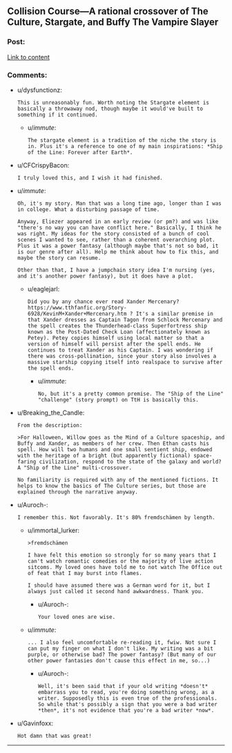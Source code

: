 ## Collision Course—A rational crossover of The Culture, Stargate, and Buffy The Vampire Slayer

### Post:

[Link to content](https://www.fanfiction.net/s/11338629/1/Collision-Course)

### Comments:

- u/dysfunctionz:
  ```
  This is unreasonably fun. Worth noting the Stargate element is basically a throwaway nod, though maybe it would've built to something if it continued.
  ```

  - u/_immute_:
    ```
    The stargate element is a tradition of the niche the story is in. Plus it's a reference to one of my main inspirations: *Ship of the Line: Forever after Earth*.
    ```

- u/CFCrispyBacon:
  ```
  I truly loved this, and I wish it had finished.
  ```

- u/_immute_:
  ```
  Oh, it's my story. Man that was a long time ago, longer than I was in college. What a disturbing passage of time.

  Anyway, Eliezer appeared in an early review (or pm?) and was like "there's no way you can have conflict here." Basically, I think he was right. My ideas for the story consisted of a bunch of cool scenes I wanted to see, rather than a coherent overarching plot. Plus it was a power fantasy (although maybe that's not so bad, it is our genre after all). Help me think about how to fix this, and maybe the story can resume.

  Other than that, I have a jumpchain story idea I'm nursing (yes, and it's another power fantasy), but it does have a plot.
  ```

  - u/eaglejarl:
    ```
    Did you by any chance ever read Xander Mercenary? https://www.tthfanfic.org/Story-6928/KevinM+Xander+Mercenary.htm ? It's a similar premise in that Xander dresses as Captain Tagon from Schlock Mercenary and the spell creates the Thunderhead-class Superfortress ship known as the Post-Dated Check Loan (affectionately known as Petey). Petey copies himself using local matter so that a version of himself will persist after the spell ends. He continues to treat Xander as his Captain. I was wondering if there was cross-pollination, since your story also involves a massive starship copying itself into realspace to survive after the spell ends.
    ```

    - u/_immute_:
      ```
      No, but it's a pretty common premise. The "Ship of the Line" "challenge" (story prompt) on TtH is basically this.
      ```

- u/Breaking_the_Candle:
  ```
  From the description:

  >For Halloween, Willow goes as the Mind of a Culture spaceship, and Buffy and Xander, as members of her crew. Then Ethan casts his spell. How will two humans and one small sentient ship, endowed with the heritage of a bright (but apparently fictional) space-faring civilization, respond to the state of the galaxy and world? A "Ship of the Line" multi-crossover.

  No familiarity is required with any of the mentioned fictions. It helps to know the basics of The Culture series, but those are explained through the narrative anyway.
  ```

- u/Auroch-:
  ```
  I remember this. Not favorably. It's 80% fremdschämen by length.
  ```

  - u/immortal_lurker:
    ```
    >fremdschämen 

    I have felt this emotion so strongly for so many years that I can't watch romantic comedies or the majority of live action sitcoms. My loved ones have told me to not watch The Office out of feat that I may burst into flames.

    I should have assumed there was a German word for it, but I always just called it second hand awkwardness. Thank you.
    ```

    - u/Auroch-:
      ```
      Your loved ones are wise.
      ```

  - u/_immute_:
    ```
    ... I also feel uncomfortable re-reading it, fwiw. Not sure I can put my finger on what I don't like. My writing was a bit purple, or otherwise bad? The power fantasy? (But many of our other power fantasies don't cause this effect in me, so...)
    ```

    - u/Auroch-:
      ```
      Well, it's been said that if your old writing *doesn't* embarrass you to read, you're doing something wrong, as a writer. Supposedly this is even true of the professionals. So while that's possibly a sign that you were a bad writer *then*, it's not evidence that you're a bad writer *now*.
      ```

- u/Gavinfoxx:
  ```
  Hot damn that was great!
  ```

---

